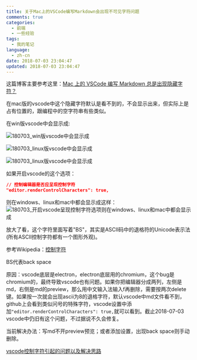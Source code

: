 ```yaml
---
title: 关于Mac上的VSCode编写Markdown会出现不可见字符问题
comments: true
categories:
  - 前端
  - 一些经验
tags:
  - 我的笔记
language:
  - zh-cn
date: 2018-07-03 23:04:47
updated: 2018-07-03 23:04:47
---
```


这篇博客主要参考这里：[Mac 上的 VSCode 编写 Markdown 总是出现隐藏字符？](https://www.zhihu.com/question/61638859)

在mac版的vscode中这个隐藏字符默认是看不到的，不会显示出来，但实际上是占有位置的，跟编程中的空字符串有些类似。

在win版vscode中会显示成:

![180703_win版vscode中会显示成](/images/180703_win版vscode中会显示成.jpg)

![180703_linux版vscode中会显示成](/images/180703_linux版vscode中会显示成.jpg)

![180703_linux版vscode中会显示成](/images/180703_linux版vscode中会显示成.jpg)

如果开启vscode的这个选项：
```json
// 控制编辑器是否应呈现控制字符
"editor.renderControlCharacters": true,
```

则在windows、linux和mac中都会显示成这样：
![180703_开启vscode呈现控制字符选项则在windows、linux和mac中都会显示成](/images/180703_开启vscode呈现控制字符选项则在windows、linux和mac中都会显示成.jpg)

放大了看，这个字符里面写着"BS"，其实是ASCII码中的退格符的Unicode表示法(所有ASCII控制字符都有一个图形外观)。

参考Wikipedia：[控制字符](https://zh.wikipedia.org/wiki/%E6%8E%A7%E5%88%B6%E5%AD%97%E7%AC%A6)

BS代表back space

原因：vscode底层是electron，electron底层用的chromium，这个bug是chromium的，最终导致vscode也有问题。如果你把编辑器分成两列，左侧是md，右侧是md的preview，那么用中文输入法输入f再删除，需要按两次delete键。如果按一次就会出现ascii为8的退格字符，默认vscode中md文件看不到，github上会看到类似问号的特殊字符，vscode设置中添加`"editor.renderControlCharacters": true,`就可以看到。截止2018-07-03 vscode中仍旧有这个问题，不过据说不久会修复。

当前解决办法：写md不开preview预览；或者添加设置，出现back space则手动删除。

[vscode控制字符引起的问题以及解决思路](https://juejin.im/entry/5a806ddef265da4e84092eeb)